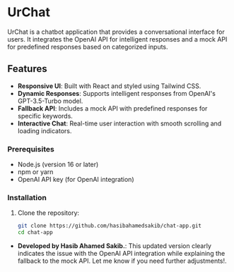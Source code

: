 # UrChat

UrChat is a chatbot application that provides a conversational interface for users. It integrates the OpenAI API for intelligent responses and a mock API for predefined responses based on categorized inputs.

## Features

- **Responsive UI**: Built with React and styled using Tailwind CSS.
- **Dynamic Responses**: Supports intelligent responses from OpenAI's GPT-3.5-Turbo model.
- **Fallback API**: Includes a mock API with predefined responses for specific keywords.
- **Interactive Chat**: Real-time user interaction with smooth scrolling and loading indicators.

### Prerequisites

- Node.js (version 16 or later)
- npm or yarn
- OpenAI API key (for OpenAI integration)

### Installation

1. Clone the repository:

   ```bash
   git clone https://github.com/hasibahamedsakib/chat-app.git
   cd chat-app
   ```

- **Developed by Hasib Ahamed Sakib.**: This updated version clearly indicates the issue with the OpenAI API integration while explaining the fallback to the mock API. Let me know if you need further adjustments!.
